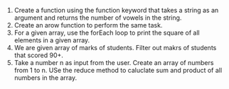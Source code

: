 1. Create a function using the function keyword that takes a string as an argument and returns the number of vowels in the string.
2. Create an arow function to perform the same task.
3. For a given array, use the forEach loop to print the square of all elements in a given array.
4. We are given array of marks of students. Filter out makrs of students that scored 90+.
5. Take a number n as input from the user. Create an array of numbers from 1 to n. USe the reduce method to caluclate sum and product of all numbers in the array.